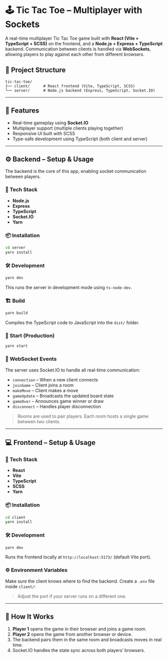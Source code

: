 # 🕹️ Tic Tac Toe – Multiplayer with Sockets

A real-time multiplayer Tic Tac Toe game built with **React (Vite + TypeScript + SCSS)** on the frontend, and a **Node.js + Express + TypeScript** backend. Communication between clients is handled via **WebSockets**, allowing players to play against each other from different browsers.

## 🧱 Project Structure

```
tic-tac-toe/
├── client/      # React frontend (Vite, TypeScript, SCSS)
└── server/      # Node.js backend (Express, TypeScript, Socket.IO)
```

---

## 🚀 Features

- Real-time gameplay using **Socket.IO**
- Multiplayer support (multiple clients playing together)
- Responsive UI built with SCSS
- Type-safe development using TypeScript (both client and server)

---

## ⚙️ Backend – Setup & Usage

The backend is the core of this app, enabling socket communication between players.

### 🔧 Tech Stack

- **Node.js**
- **Express**
- **TypeScript**
- **Socket.IO**
- **Yarn**

### 📦 Installation

```bash
cd server
yarn install
```

### 🛠️ Development

```bash
yarn dev
```

This runs the server in development mode using `ts-node-dev`.

### 🏗️ Build

```bash
yarn build
```

Compiles the TypeScript code to JavaScript into the `dist/` folder.

### 🚀 Start (Production)

```bash
yarn start
```


### 🔌 WebSocket Events

The server uses Socket.IO to handle all real-time communication:

- `connection` – When a new client connects
- `joinGame` – Client joins a room
- `makeMove` – Client makes a move
- `gameUpdate` – Broadcasts the updated board state
- `gameOver` – Announces game winner or draw
- `disconnect` – Handles player disconnection

> Rooms are used to pair players. Each room hosts a single game between two clients.

---

## 💻 Frontend – Setup & Usage

### 🔧 Tech Stack

- **React**
- **Vite**
- **TypeScript**
- **SCSS**
- **Yarn**

### 📦 Installation

```bash
cd client
yarn install
```

### 🛠️ Development

```bash
yarn dev
```

Runs the frontend locally at `http://localhost:5173/` (default Vite port).

### ⚙️ Environment Variables

Make sure the client knows where to find the backend. Create a `.env` file inside `client/`:


> Adjust the port if your server runs on a different one.

---

## 🔄 How It Works

1. **Player 1** opens the game in their browser and joins a game room.
2. **Player 2** opens the game from another browser or device.
3. The backend pairs them in the same room and broadcasts moves in real time.
4. Socket.IO handles the state sync across both players’ browsers.